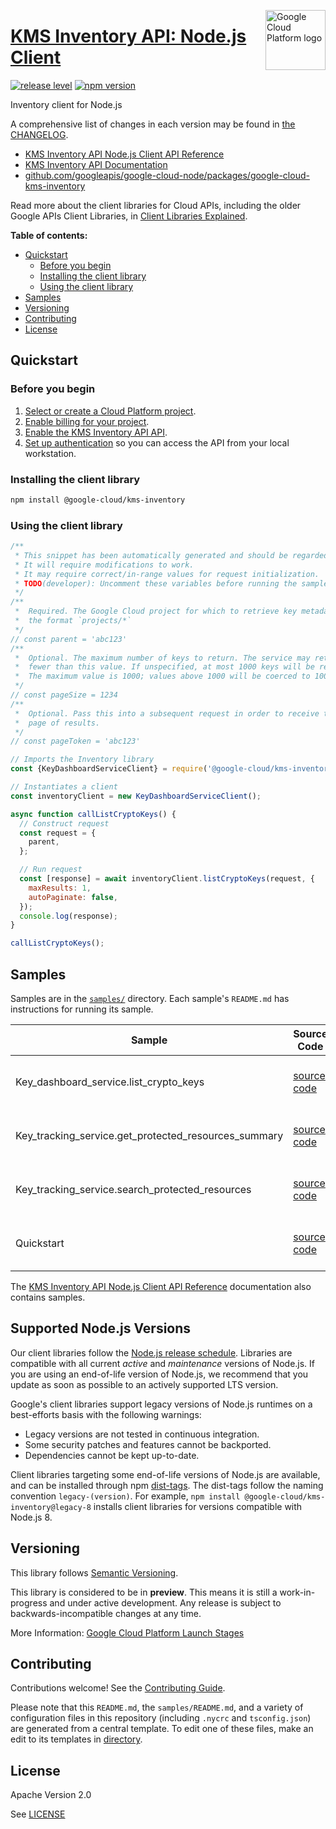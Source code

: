 [//]: # "This README.md file is auto-generated, all changes to this file will be lost."
[//]: # "To regenerate it, use `python -m synthtool`."
<img src="https://avatars2.githubusercontent.com/u/2810941?v=3&s=96" alt="Google Cloud Platform logo" title="Google Cloud Platform" align="right" height="96" width="96"/>

# [KMS Inventory API: Node.js Client](https://github.com/googleapis/google-cloud-node/tree/main/packages/google-cloud-kms-inventory)

[![release level](https://img.shields.io/badge/release%20level-preview-yellow.svg?style=flat)](https://cloud.google.com/terms/launch-stages)
[![npm version](https://img.shields.io/npm/v/@google-cloud/kms-inventory.svg)](https://www.npmjs.org/package/@google-cloud/kms-inventory)




Inventory client for Node.js


A comprehensive list of changes in each version may be found in
[the CHANGELOG](https://github.com/googleapis/google-cloud-node/tree/main/packages/google-cloud-kms-inventory/CHANGELOG.md).

* [KMS Inventory API Node.js Client API Reference][client-docs]
* [KMS Inventory API Documentation][product-docs]
* [github.com/googleapis/google-cloud-node/packages/google-cloud-kms-inventory](https://github.com/googleapis/google-cloud-node/tree/main/packages/google-cloud-kms-inventory)

Read more about the client libraries for Cloud APIs, including the older
Google APIs Client Libraries, in [Client Libraries Explained][explained].

[explained]: https://cloud.google.com/apis/docs/client-libraries-explained

**Table of contents:**


* [Quickstart](#quickstart)
  * [Before you begin](#before-you-begin)
  * [Installing the client library](#installing-the-client-library)
  * [Using the client library](#using-the-client-library)
* [Samples](#samples)
* [Versioning](#versioning)
* [Contributing](#contributing)
* [License](#license)

## Quickstart

### Before you begin

1.  [Select or create a Cloud Platform project][projects].
1.  [Enable billing for your project][billing].
1.  [Enable the KMS Inventory API API][enable_api].
1.  [Set up authentication][auth] so you can access the
    API from your local workstation.

### Installing the client library

```bash
npm install @google-cloud/kms-inventory
```


### Using the client library

```javascript
/**
 * This snippet has been automatically generated and should be regarded as a code template only.
 * It will require modifications to work.
 * It may require correct/in-range values for request initialization.
 * TODO(developer): Uncomment these variables before running the sample.
 */
/**
 *  Required. The Google Cloud project for which to retrieve key metadata, in
 *  the format `projects/*`
 */
// const parent = 'abc123'
/**
 *  Optional. The maximum number of keys to return. The service may return
 *  fewer than this value. If unspecified, at most 1000 keys will be returned.
 *  The maximum value is 1000; values above 1000 will be coerced to 1000.
 */
// const pageSize = 1234
/**
 *  Optional. Pass this into a subsequent request in order to receive the next
 *  page of results.
 */
// const pageToken = 'abc123'

// Imports the Inventory library
const {KeyDashboardServiceClient} = require('@google-cloud/kms-inventory').v1;

// Instantiates a client
const inventoryClient = new KeyDashboardServiceClient();

async function callListCryptoKeys() {
  // Construct request
  const request = {
    parent,
  };

  // Run request
  const [response] = await inventoryClient.listCryptoKeys(request, {
    maxResults: 1,
    autoPaginate: false,
  });
  console.log(response);
}

callListCryptoKeys();

```



## Samples

Samples are in the [`samples/`](https://github.com/googleapis/google-cloud-node/tree/main/packages/google-cloud-kms-inventory/samples) directory. Each sample's `README.md` has instructions for running its sample.

| Sample                      | Source Code                       | Try it |
| --------------------------- | --------------------------------- | ------ |
| Key_dashboard_service.list_crypto_keys | [source code](https://github.com/googleapis/google-cloud-node/blob/master/packages/google-cloud-kms-inventory/samples/generated/v1/key_dashboard_service.list_crypto_keys.js) | [![Open in Cloud Shell][shell_img]](https://console.cloud.google.com/cloudshell/open?git_repo=https://github.com/googleapis/google-cloud-node&page=editor&open_in_editor=packages/google-cloud-kms-inventory/samples/generated/v1/key_dashboard_service.list_crypto_keys.js,packages/google-cloud-kms-inventory/samples/README.md) |
| Key_tracking_service.get_protected_resources_summary | [source code](https://github.com/googleapis/google-cloud-node/blob/master/packages/google-cloud-kms-inventory/samples/generated/v1/key_tracking_service.get_protected_resources_summary.js) | [![Open in Cloud Shell][shell_img]](https://console.cloud.google.com/cloudshell/open?git_repo=https://github.com/googleapis/google-cloud-node&page=editor&open_in_editor=packages/google-cloud-kms-inventory/samples/generated/v1/key_tracking_service.get_protected_resources_summary.js,packages/google-cloud-kms-inventory/samples/README.md) |
| Key_tracking_service.search_protected_resources | [source code](https://github.com/googleapis/google-cloud-node/blob/master/packages/google-cloud-kms-inventory/samples/generated/v1/key_tracking_service.search_protected_resources.js) | [![Open in Cloud Shell][shell_img]](https://console.cloud.google.com/cloudshell/open?git_repo=https://github.com/googleapis/google-cloud-node&page=editor&open_in_editor=packages/google-cloud-kms-inventory/samples/generated/v1/key_tracking_service.search_protected_resources.js,packages/google-cloud-kms-inventory/samples/README.md) |
| Quickstart | [source code](https://github.com/googleapis/google-cloud-node/blob/master/packages/google-cloud-kms-inventory/samples/quickstart.js) | [![Open in Cloud Shell][shell_img]](https://console.cloud.google.com/cloudshell/open?git_repo=https://github.com/googleapis/google-cloud-node&page=editor&open_in_editor=packages/google-cloud-kms-inventory/samples/quickstart.js,packages/google-cloud-kms-inventory/samples/README.md) |



The [KMS Inventory API Node.js Client API Reference][client-docs] documentation
also contains samples.

## Supported Node.js Versions

Our client libraries follow the [Node.js release schedule](https://github.com/nodejs/release#release-schedule).
Libraries are compatible with all current _active_ and _maintenance_ versions of
Node.js.
If you are using an end-of-life version of Node.js, we recommend that you update
as soon as possible to an actively supported LTS version.

Google's client libraries support legacy versions of Node.js runtimes on a
best-efforts basis with the following warnings:

* Legacy versions are not tested in continuous integration.
* Some security patches and features cannot be backported.
* Dependencies cannot be kept up-to-date.

Client libraries targeting some end-of-life versions of Node.js are available, and
can be installed through npm [dist-tags](https://docs.npmjs.com/cli/dist-tag).
The dist-tags follow the naming convention `legacy-(version)`.
For example, `npm install @google-cloud/kms-inventory@legacy-8` installs client libraries
for versions compatible with Node.js 8.

## Versioning

This library follows [Semantic Versioning](http://semver.org/).







This library is considered to be in **preview**. This means it is still a
work-in-progress and under active development. Any release is subject to
backwards-incompatible changes at any time.


More Information: [Google Cloud Platform Launch Stages][launch_stages]

[launch_stages]: https://cloud.google.com/terms/launch-stages

## Contributing

Contributions welcome! See the [Contributing Guide](https://github.com/googleapis/google-cloud-node/blob/master/CONTRIBUTING.md).

Please note that this `README.md`, the `samples/README.md`,
and a variety of configuration files in this repository (including `.nycrc` and `tsconfig.json`)
are generated from a central template. To edit one of these files, make an edit
to its templates in
[directory](https://github.com/googleapis/synthtool).

## License

Apache Version 2.0

See [LICENSE](https://github.com/googleapis/google-cloud-node/blob/master/LICENSE)

[client-docs]: https://cloud.google.com/nodejs/docs/reference/kmsinventory/latest
[product-docs]: https://cloud.google.com/kms/docs/
[shell_img]: https://gstatic.com/cloudssh/images/open-btn.png
[projects]: https://console.cloud.google.com/project
[billing]: https://support.google.com/cloud/answer/6293499#enable-billing
[enable_api]: https://console.cloud.google.com/flows/enableapi?apiid=kmsinventory.googleapis.com
[auth]: https://cloud.google.com/docs/authentication/external/set-up-adc-local
